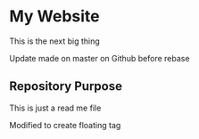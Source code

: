 # My Website

This is the next big thing


Update made on master on Github before rebase

## Repository Purpose

This is just a read me file

Modified to create floating tag
